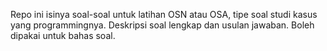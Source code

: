 Repo ini isinya soal-soal untuk latihan OSN atau OSA, tipe soal studi kasus yang programmingnya. Deskripsi soal lengkap dan usulan jawaban. Boleh dipakai untuk bahas soal.
